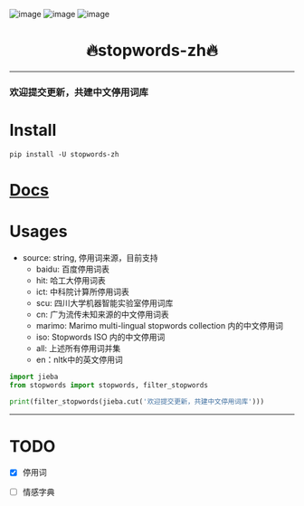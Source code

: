 

![image](https://img.shields.io/pypi/v/stopwords-zh.svg) ![image](https://img.shields.io/travis/yuanjie-ai/stopwords-zh.svg) ![image](https://readthedocs.org/projects/stopwords-zh/badge/?version=latest)



<h1 align = "center">🔥stopwords-zh🔥</h1>

---
### 欢迎提交更新，共建中文停用词库

# Install
```shell
pip install -U stopwords-zh
```

# [Docs](https://yuanjie-ai.github.io/stopwords-zh/)

# Usages
- source: string, 停用词来源，目前支持
  - baidu: 百度停用词表
  - hit: 哈工大停用词表
  - ict: 中科院计算所停用词表
  - scu: 四川大学机器智能实验室停用词库
  - cn: 广为流传未知来源的中文停用词表
  - marimo: Marimo multi-lingual stopwords collection 内的中文停用词
  - iso: Stopwords ISO 内的中文停用词
  - all: 上述所有停用词并集
  - en：nltk中的英文停用词
```python
import jieba
from stopwords import stopwords, filter_stopwords

print(filter_stopwords(jieba.cut('欢迎提交更新，共建中文停用词库')))

```

---
# TODO

- [x] 停用词
- [ ] 情感字典


